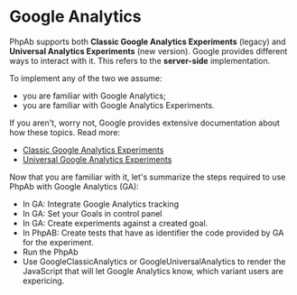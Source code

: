 # Google Analytics

PhpAb supports both **Classic Google Analytics Experiments** (legacy) and **Universal Analytics Experiments** (new version).
Google provides different ways to interact with it. This refers to the **server-side** implementation.

To implement any of the two we assume:
* you are familiar with Google Analytics;
* you are familiar with Google Analytics Experiments.

If you aren't, worry not, Google provides extensive documentation about how these topics.
Read more:
* [Classic Google Analytics Experiments](https://developers.google.com/analytics/devguides/collection/gajs/experiments)
* [Universal Google Analytics Experiments](https://developers.google.com/analytics/devguides/collection/analyticsjs/experiments?hl=en)

Now that you are familiar with it, let's summarize the steps required to use PhpAb with Google Analytics (GA):
* In GA: Integrate Google Analytics tracking
* In GA: Set your Goals in control panel
* In GA: Create experiments against a created goal.
* In PhpAB: Create tests that have as identifier the code provided by GA for the experiment.
* Run the PhpAb
* Use GoogleClassicAnalytics or GoogleUniversalAnalytics to render the JavaScript that will let Google Analytics know, which variant users are expericing.